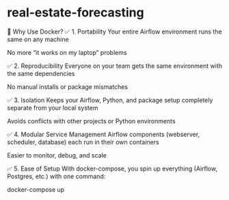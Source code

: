 # real-estate-forecasting


🐳 Why Use Docker?
✅ 1. Portability
Your entire Airflow environment runs the same on any machine

No more “it works on my laptop” problems

✅ 2. Reproducibility
Everyone on your team gets the same environment with the same dependencies

No manual installs or package mismatches

✅ 3. Isolation
Keeps your Airflow, Python, and package setup completely separate from your local system

Avoids conflicts with other projects or Python environments

✅ 4. Modular Service Management
Airflow components (webserver, scheduler, database) each run in their own containers

Easier to monitor, debug, and scale

✅ 5. Ease of Setup
With docker-compose, you spin up everything (Airflow, Postgres, etc.) with one command:

docker-compose up